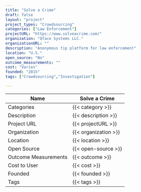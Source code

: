 ```yaml
---
title: "Solve a Crime"
draft: false
layout: "project"
project_types: "Crowdsourcing"
categories: ["Law Enforcement"]
projectURL: "https://www.solveacrime.com/"
organization: "Qface Systems LLC."
organizationURL: ""
description: "Anonymous tip platform for law enforcement"
location: "U.S."
open_source: "No"
outcome_measurements: ""
cost: "Varies"
founded: "2015"
tags: ["Crowdsourcing","Investigation"]

---
```



Name                    |  Solve a Crime    
------------------------|----
Categories              | {{< category >}} 
Description             | {{< description >}} 
Project URL             | {{< projectURL >}} 
Organization            | {{< organization >}} 
Location                | {{< location >}} 
Open Source             | {{< open-source >}} 
Outcome Measurements    | {{< outcome >}} 
Cost to User            | {{< cost >}} 
Founded                 | {{< founded >}} 
Tags                    | {{< tags >}} 

